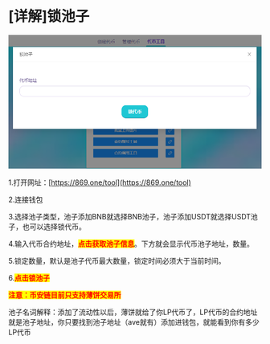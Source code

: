 # \[详解]锁池子

![](<../.gitbook/assets/image (39).png>)

1.打开网址：[https://869.one/tool](https://869.one/tool)

2.连接钱包

3.选择池子类型，池子添加BNB就选择BNB池子，池子添加USDT就选择USDT池子，也可以选择锁代币。

4.输入代币合约地址，<mark style="color:red;">**点击获取池子信息**</mark>。下方就会显示代币池子地址，数量。

5.锁定数量，默认是池子代币最大数量，锁定时间必须大于当前时间。

6.<mark style="color:red;">**点击锁池子**</mark>

<mark style="color:red;">**注意：币安链目前只支持薄饼交易所**</mark>



池子名词解释：添加了流动性以后，薄饼就给了你LP代币了，LP代币的合约地址就是池子地址，你只要找到池子地址（ave就有）添加进钱包，就能看到你有多少LP代币
